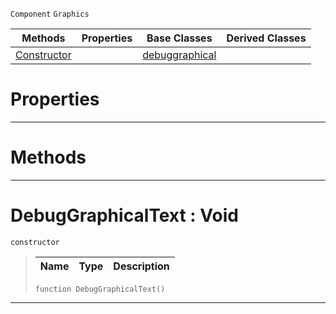  `Component` `Graphics`



|Methods|Properties|Base Classes|Derived Classes|
|---|---|---|---|
|[ Constructor](https://plasmaengine.github.io/PlasmaDocs/Plasma1/C++/code_reference/class_reference/debuggraphicaltext.md#debuggraphicaltext-void)| |[debuggraphical](https://plasmaengine.github.io/PlasmaDocs/Plasma1/C++/code_reference/class_reference/debuggraphical.md)| |


 #  Properties


---  
 #  Methods


---  
 #  DebugGraphicalText : Void

 `constructor`

> 
> |Name|Type|Description|
> |---|---|---|
> ``` lang=cpp, name=Lightning
> function DebugGraphicalText()
> ``` 


---  
 

 